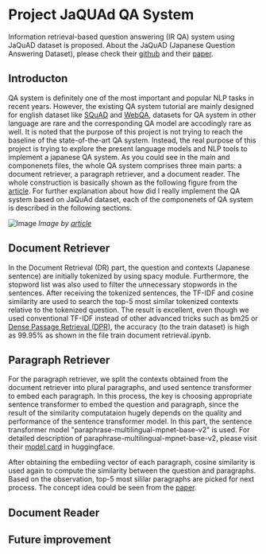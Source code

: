 # Project JaQUAd QA System
Information retrieval-based question answering (IR QA) system using JaQuAD dataset is proposed.  About the JaQuAD (Japanese Question Answering Dataset), please check their [github](https://github.com/SkelterLabsInc/JaQuAD) and their [paper](https://arxiv.org/abs/2202.01764).

## Introducton
QA system is definitely one of the most important and popular NLP tasks in recent years. However, the existing QA system tutorial are mainly designed for english dataset like [SQuAD](https://rajpurkar.github.io/SQuAD-explorer/) and [WebQA](https://webqna.github.io/), datasets for QA system in other language are rare and the corresponding QA model are accodingly rare as well. It is noted that the purpose of this project is not trying to reach the baseline of the state-of-the-art QA system.  Instead, the real purpose of this project is trying to explore the present language models and NLP tools to implement a japanese QA system.  As you could see in the main and componenets files, the whole QA system comprises three main parts: a document retriever, a paragraph retriever, and a document reader. The whole construction is basically shown as the following figure from the [article](https://qa.fastforwardlabs.com/methods/background/2020/04/28/Intro-to-QA.html). For further explanation about how did I really implement the QA system based on JaQuAd dataset, each of the componenets of QA system is described in the following sections.

![Image](https://qa.fastforwardlabs.com/images/post1/QAworkflow.png "Workflow of a generic IR-based QA system")
*Image by [article](https://qa.fastforwardlabs.com/methods/background/2020/04/28/Intro-to-QA.html)*

## Document Retriever
In the Document Retrieval (DR) part, the question and contexts (Japanese sentence) are initially tokenized by using spacy module. Furthermore, the stopword list was also used to filter the unnecessary stopwords in the sentences. After receiving the tokenized sentences, the TF-IDF and cosine similarity are used to search the top-5 most similar tokenized contexts relative to the tokenized question. The result is excellent, even though we used conventional TF-IDF instead of other advanced tricks such as bm25 or [Dense Passage Retrieval (DPR)](https://arxiv.org/abs/2004.04906), the accuracy (to the train dataset) is high as 99.95% as shown in the file train document retrieval.ipynb.  

## Paragraph Retriever
For the paragraph retriever, we split the contexts obtained from the document retriever into plural paragraphs, and used sentence transformer to embed each paragraph. In this process, the key is choosing appropriate sentence transformer to embed the question and paragraph, since the result of the similarity computataion hugely depends on the quality and performance of the sentence transformer model. In this part, the sentence transformer model "paraphrase-multilingual-mpnet-base-v2" is used. For detailed description of paraphrase-multilingual-mpnet-base-v2, please visit their [model card](https://huggingface.co/sentence-transformers/paraphrase-multilingual-mpnet-base-v2) in huggingface. 

After obtaining the embediing vector of each paragraph, cosine similarity is used again to compute the similarity between the question and paragraphs. Based on the observation, top-5 most sililar paragraphs are picked for next process. The concept idea could be seen from the [paper](https://arxiv.org/abs/1908.10084). 

## Document Reader

## Future improvement
